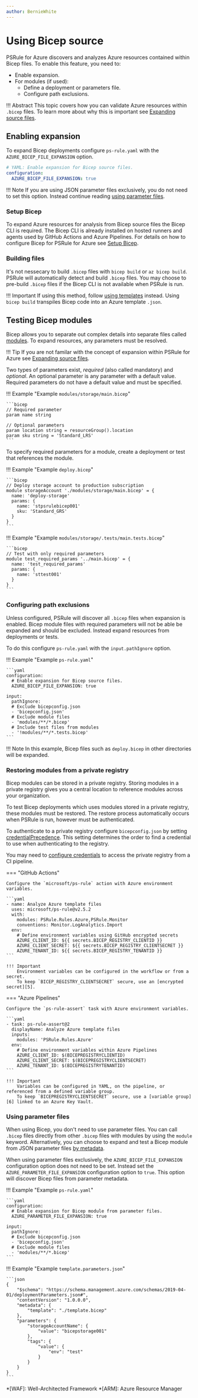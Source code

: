 ```yaml
---
author: BernieWhite
---
```


# Using Bicep source

PSRule for Azure discovers and analyzes Azure resources contained within Bicep files.
To enable this feature, you need to:

- Enable expansion.
- For modules (if used):
  - Define a deployment or parameters file.
  - Configure path exclusions.

!!! Abstract
    This topic covers how you can validate Azure resources within `.bicep` files.
    To learn more about why this is important see [Expanding source files][8].

  [8]: expanding-source-files.md

## Enabling expansion

To expand Bicep deployments configure `ps-rule.yaml` with the `AZURE_BICEP_FILE_EXPANSION` option.

```yaml title="ps-rule.yaml"
# YAML: Enable expansion for Bicep source files.
configuration:
  AZURE_BICEP_FILE_EXPANSION: true
```

!!! Note
    If you are using JSON parameter files exclusively, you do not need to set this option.
    Instead continue reading [using parameter files](#usingparameterfiles).

### Setup Bicep

To expand Azure resources for analysis from Bicep source files the Bicep CLI is required.
The Bicep CLI is already installed on hosted runners and agents used by GitHub Actions and Azure Pipelines.
For details on how to configure Bicep for PSRule for Azure see [Setup Bicep][1].

  [1]: setup/setup-bicep.md

### Building files

It's not nessecary to build `.bicep` files with `bicep build` or `az bicep build`.
PSRule will automatically detect and build `.bicep` files.
You may choose to pre-build `.bicep` files if the Bicep CLI is not available when PSRule is run.

!!! Important
    If using this method, follow [using templates](using-templates.md) instead.
    Using `bicep build` transpiles Bicep code into an Azure template `.json`.

## Testing Bicep modules

Bicep allows you to separate out complex details into separate files called [modules][2].
To expand resources, any parameters must be resolved.

!!! Tip
    If you are not familar with the concept of expansion within PSRule for Azure see [Expanding source files][8].

Two types of parameters exist, _required_ (also called mandatory) and _optional_.
An optional parameter is any parameter with a default value.
Required parameters do not have a default value and must be specified.

!!! Example "Example `modules/storage/main.bicep`"

    ```bicep
    // Required parameter
    param name string

    // Optional parameters
    param location string = resourceGroup().location
    param sku string = 'Standard_LRS'
    ```

To specify required parameters for a module, create a deployment or test that references the module.

!!! Example "Example `deploy.bicep`"

    ```bicep
    // Deploy storage account to production subscription
    module storageAccount './modules/storage/main.bicep' = {
      name: 'deploy-storage'
      params: {
        name: 'stpsrulebicep001'
        sku: 'Standard_GRS'
      }
    }
    ```

!!! Example "Example `modules/storage/.tests/main.tests.bicep`"

    ```bicep
    // Test with only required parameters
    module test_required_params '../main.bicep' = {
      name: 'test_required_params'
      params: {
        name: 'sttest001'
      }
    }
    ```

  [2]: https://docs.microsoft.com/azure/azure-resource-manager/bicep/modules

### Configuring path exclusions

Unless configured, PSRule will discover all `.bicep` files when expansion is enabled.
Bicep module files with required parameters will not be able be expanded and should be excluded.
Instead expand resources from deployments or tests.

To do this configure `ps-rule.yaml` with the `input.pathIgnore` option.

!!! Example "Example `ps-rule.yaml`"

    ```yaml
    configuration:
      # Enable expansion for Bicep source files.
      AZURE_BICEP_FILE_EXPANSION: true

    input:
      pathIgnore:
      # Exclude bicepconfig.json
      - 'bicepconfig.json'
      # Exclude module files
      - 'modules/**/*.bicep'
      # Include test files from modules
      - '!modules/**/*.tests.bicep'
    ```

!!! Note
    In this example, Bicep files such as `deploy.bicep` in other directories will be expanded.

### Restoring modules from a private registry

Bicep modules can be stored in a private registry.
Storing modules in a private registry gives you a central location to reference modules across your organization.

To test Bicep deployments which uses modules stored in a private registry, these modules must be restored.
The restore process automatically occurs when PSRule is run, however must be authenticated.

To authenticate to a private registry configure `bicepconfig.json` by setting [credentialPrecedence][3].
This setting determines the order to find a credential to use when authenticating to the registry.

You may need to [configure credentials][4] to access the private registry from a CI pipeline.

=== "GitHub Actions"

    Configure the `microsoft/ps-rule` action with Azure environment variables.

    ```yaml
    - name: Analyze Azure template files
      uses: microsoft/ps-rule@v2.5.2
      with:
        modules: PSRule.Rules.Azure,PSRule.Monitor
        conventions: Monitor.LogAnalytics.Import
      env:
        # Define environment variables using GitHub encrypted secrets
        AZURE_CLIENT_ID: ${{ secrets.BICEP_REGISTRY_CLIENTID }}
        AZURE_CLIENT_SECRET: ${{ secrets.BICEP_REGISTRY_CLIENTSECRET }}
        AZURE_TENANT_ID: ${{ secrets.BICEP_REGISTRY_TENANTID }}
    ```

    !!! Important
        Environment variables can be configured in the workflow or from a secret.
        To keep `BICEP_REGISTRY_CLIENTSECRET` secure, use an [encrypted secret][5].

=== "Azure Pipelines"

    Configure the `ps-rule-assert` task with Azure environment variables.

    ```yaml
    - task: ps-rule-assert@2
      displayName: Analyze Azure template files
      inputs:
        modules: 'PSRule.Rules.Azure'
      env:
        # Define environment variables within Azure Pipelines
        AZURE_CLIENT_ID: $(BICEPREGISTRYCLIENTID)
        AZURE_CLIENT_SECRET: $(BICEPREGISTRYCLIENTSECRET)
        AZURE_TENANT_ID: $(BICEPREGISTRYTENANTID)
    ```

    !!! Important
        Variables can be configured in YAML, on the pipeline, or referenced from a defined variable group.
        To keep `BICEPREGISTRYCLIENTSECRET` secure, use a [variable group][6] linked to an Azure Key Vault.

  [3]: https://docs.microsoft.com/azure/azure-resource-manager/bicep/bicep-config#credential-precedence
  [4]: https://docs.microsoft.com/dotnet/api/azure.identity.environmentcredential
  [5]: https://docs.github.com/actions/reference/encrypted-secrets
  [6]: https://docs.microsoft.com/azure/devops/pipelines/library/variable-groups

### Using parameter files

When using Bicep, you don't need to use parameter files.
You can call `.bicep` files directly from other `.bicep` files with modules by using the `module` keyword.
Alternatively, you can choose to expand and test a Bicep module from JSON parameter files [by metadata][7].

When using parameter files exclusively,
the `AZURE_BICEP_FILE_EXPANSION` configuration option does not need to be set.
Instead set the `AZURE_PARAMETER_FILE_EXPANSION` configuration option to `true`.
This option will discover Bicep files from parameter metadata.

!!! Example "Example `ps-rule.yaml`"

    ```yaml
    configuration:
      # Enable expansion for Bicep module from parameter files.
      AZURE_PARAMETER_FILE_EXPANSION: true

    input:
      pathIgnore:
      # Exclude bicepconfig.json
      - 'bicepconfig.json'
      # Exclude module files
      - 'modules/**/*.bicep'
    ```

!!! Example "Example `template.parameters.json`"

    ```json
    {
        "$schema": "https://schema.management.azure.com/schemas/2019-04-01/deploymentParameters.json#",
        "contentVersion": "1.0.0.0",
        "metadata": {
            "template": "./template.bicep"
        },
        "parameters": {
            "storageAccountName": {
                "value": "bicepstorage001"
            },
            "tags": {
                "value": {
                    "env": "test"
                }
            }
        }
    }
    ```

  [7]: using-templates.md#by-metadata

*[WAF]: Well-Architected Framework
*[ARM]: Azure Resource Manager
